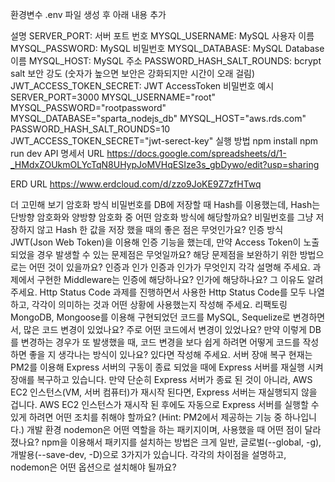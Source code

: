 환경변수
.env 파일 생성 후 아래 내용 추가

설명
SERVER_PORT: 서버 포트 번호
MYSQL_USERNAME: MySQL 사용자 이름
MYSQL_PASSWORD: MySQL 비밀번호
MYSQL_DATABASE: MySQL Database 이름
MYSQL_HOST: MySQL 주소
PASSWORD_HASH_SALT_ROUNDS: bcrypt salt 보안 강도 (숫자가 높으면 보안은 강화되지만 시간이 오래 걸림)
JWT_ACCESS_TOKEN_SECRET: JWT AccessToken 비밀번호
예시
SERVER_PORT=3000
MYSQL_USERNAME="root"
MYSQL_PASSWORD="rootpassword"
MYSQL_DATABASE="sparta_nodejs_db"
MYSQL_HOST="aws.rds.com"
PASSWORD_HASH_SALT_ROUNDS=10
JWT_ACCESS_TOKEN_SECRET="jwt-serect-key"
실행 방법
npm install
npm run dev
API 명세서 URL
https://docs.google.com/spreadsheets/d/1-_HMdxZOUkmOLYcTqN8UHypJoMVHqESIze3s_gbDywo/edit?usp=sharing

ERD URL
https://www.erdcloud.com/d/zzo9JoKE9Z7zfHTwq

더 고민해 보기
암호화 방식
비밀번호를 DB에 저장할 때 Hash를 이용했는데, Hash는 단방향 암호화와 양방향 암호화 중 어떤 암호화 방식에 해당할까요?
비밀번호를 그냥 저장하지 않고 Hash 한 값을 저장 했을 때의 좋은 점은 무엇인가요?
인증 방식
JWT(Json Web Token)을 이용해 인증 기능을 했는데, 만약 Access Token이 노출되었을 경우 발생할 수 있는 문제점은 무엇일까요?
해당 문제점을 보완하기 위한 방법으로는 어떤 것이 있을까요?
인증과 인가
인증과 인가가 무엇인지 각각 설명해 주세요.
과제에서 구현한 Middleware는 인증에 해당하나요? 인가에 해당하나요? 그 이유도 알려주세요.
Http Status Code
과제를 진행하면서 사용한 Http Status Code를 모두 나열하고, 각각이 의미하는 것과 어떤 상황에 사용했는지 작성해 주세요.
리팩토링
MongoDB, Mongoose를 이용해 구현되었던 코드를 MySQL, Sequelize로 변경하면서, 많은 코드 변경이 있었나요? 주로 어떤 코드에서 변경이 있었나요?
만약 이렇게 DB를 변경하는 경우가 또 발생했을 때, 코드 변경을 보다 쉽게 하려면 어떻게 코드를 작성하면 좋을 지 생각나는 방식이 있나요? 있다면 작성해 주세요.
서버 장애 복구
현재는 PM2를 이용해 Express 서버의 구동이 종료 되었을 때에 Express 서버를 재실행 시켜 장애를 복구하고 있습니다. 만약 단순히 Express 서버가 종료 된 것이 아니라, AWS EC2 인스턴스(VM, 서버 컴퓨터)가 재시작 된다면, Express 서버는 재실행되지 않을 겁니다. AWS EC2 인스턴스가 재시작 된 후에도 자동으로 Express 서버를 실행할 수 있게 하려면 어떤 조치를 취해야 할까요? (Hint: PM2에서 제공하는 기능 중 하나입니다.)
개발 환경
nodemon은 어떤 역할을 하는 패키지이며, 사용했을 때 어떤 점이 달라졌나요?
npm을 이용해서 패키지를 설치하는 방법은 크게 일반, 글로벌(--global, -g), 개발용(--save-dev, -D)으로 3가지가 있습니다. 각각의 차이점을 설명하고, nodemon은 어떤 옵션으로 설치해야 될까요?

